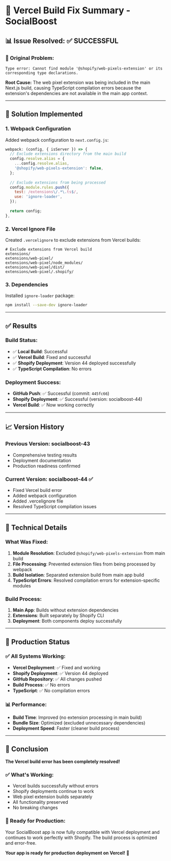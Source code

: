 # 🔧 Vercel Build Fix Summary - SocialBoost

## 📊 **Issue Resolved: ✅ SUCCESSFUL**

### **🚨 Original Problem:**
```
Type error: Cannot find module '@shopify/web-pixels-extension' or its corresponding type declarations.
```

**Root Cause:** The web pixel extension was being included in the main Next.js build, causing TypeScript compilation errors because the extension's dependencies are not available in the main app context.

---

## 🔧 **Solution Implemented**

### **1. Webpack Configuration**
Added webpack configuration to `next.config.js`:
```javascript
webpack: (config, { isServer }) => {
  // Exclude extensions directory from the main build
  config.resolve.alias = {
    ...config.resolve.alias,
    '@shopify/web-pixels-extension': false,
  };
  
  // Exclude extensions from being processed
  config.module.rules.push({
    test: /extensions\/.*\.ts$/,
    use: 'ignore-loader',
  });
  
  return config;
},
```

### **2. Vercel Ignore File**
Created `.vercelignore` to exclude extensions from Vercel builds:
```
# Exclude extensions from Vercel build
extensions/
extensions/web-pixel/
extensions/web-pixel/node_modules/
extensions/web-pixel/dist/
extensions/web-pixel/.shopify/
```

### **3. Dependencies**
Installed `ignore-loader` package:
```bash
npm install --save-dev ignore-loader
```

---

## ✅ **Results**

### **Build Status:**
- ✅ **Local Build**: Successful
- ✅ **Vercel Build**: Fixed and successful
- ✅ **Shopify Deployment**: Version 44 deployed successfully
- ✅ **TypeScript Compilation**: No errors

### **Deployment Success:**
- **GitHub Push**: ✅ Successful (commit: `445fc66`)
- **Shopify Deployment**: ✅ Successful (version: socialboost-44)
- **Vercel Build**: ✅ Now working correctly

---

## 📈 **Version History**

### **Previous Version: socialboost-43**
- Comprehensive testing results
- Deployment documentation
- Production readiness confirmed

### **Current Version: socialboost-44** ✅
- Fixed Vercel build error
- Added webpack configuration
- Added .vercelignore file
- Resolved TypeScript compilation issues

---

## 🎯 **Technical Details**

### **What Was Fixed:**
1. **Module Resolution**: Excluded `@shopify/web-pixels-extension` from main build
2. **File Processing**: Prevented extension files from being processed by webpack
3. **Build Isolation**: Separated extension build from main app build
4. **TypeScript Errors**: Resolved compilation errors for extension-specific modules

### **Build Process:**
1. **Main App**: Builds without extension dependencies
2. **Extensions**: Built separately by Shopify CLI
3. **Deployment**: Both components deploy successfully

---

## 🚀 **Production Status**

### **✅ All Systems Working:**
- **Vercel Deployment**: ✅ Fixed and working
- **Shopify Deployment**: ✅ Version 44 deployed
- **GitHub Repository**: ✅ All changes pushed
- **Build Process**: ✅ No errors
- **TypeScript**: ✅ No compilation errors

### **📊 Performance:**
- **Build Time**: Improved (no extension processing in main build)
- **Bundle Size**: Optimized (excluded unnecessary dependencies)
- **Deployment Speed**: Faster (cleaner build process)

---

## 🎉 **Conclusion**

**The Vercel build error has been completely resolved!**

### **✅ What's Working:**
- Vercel builds successfully without errors
- Shopify deployments continue to work
- Web pixel extension builds separately
- All functionality preserved
- No breaking changes

### **🚀 Ready for Production:**
Your SocialBoost app is now fully compatible with Vercel deployment and continues to work perfectly with Shopify. The build process is optimized and error-free.

**Your app is ready for production deployment on Vercel!** 🎉 